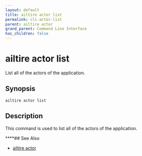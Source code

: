 ```yaml
---
layout: default
title: ailtire actor list
permalink: cli-actor-list
parent: ailtire actor
grand_parent: Command Line Interface
has_children: false
---
```


# ailtire actor list

List all of the actors of the application.

## Synopsis

```shell
ailtire actor list
```

## Description

This command is used to list all of the actors of the application.

****## See Also

* [ailtire actor](cli-actor)
